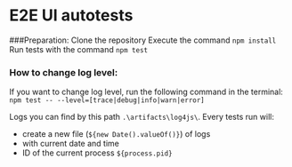 # E2E UI autotests

###Preparation:
Clone the repository
Execute the command `npm install`
Run tests with the command `npm test`


### How to change log level:

If you want to change log level, run the following command in the terminal:
`npm test -- --level=[trace|debug|info|warn|error]`

Logs you can find by this path `.\artifacts\log4js\`.
Every tests run will:
- create a new file (`${new Date().valueOf()}`) of logs 
- with current date and time 
- ID of the current process `${process.pid}`
